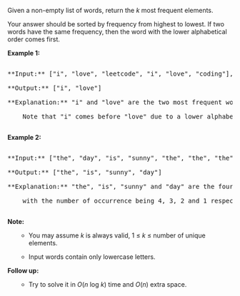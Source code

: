 
Given a non-empty list of words, return the *k* most frequent elements.

Your answer should be sorted by frequency from highest to lowest. If two words have the same frequency, then the word with the lower alphabetical order comes first.

**Example 1:**<br />
<pre>
**Input:** ["i", "love", "leetcode", "i", "love", "coding"], k = 2
**Output:** ["i", "love"]
**Explanation:** "i" and "love" are the two most frequent words.
    Note that "i" comes before "love" due to a lower alphabetical order.
</pre>


**Example 2:**<br />
<pre>
**Input:** ["the", "day", "is", "sunny", "the", "the", "the", "sunny", "is", "is"], k = 4
**Output:** ["the", "is", "sunny", "day"]
**Explanation:** "the", "is", "sunny" and "day" are the four most frequent words,
    with the number of occurrence being 4, 3, 2 and 1 respectively.
</pre>


**Note:**<br>
<ol>
- You may assume *k* is always valid, 1 &le; *k* &le; number of unique elements.
- Input words contain only lowercase letters.
</ol>


**Follow up:**<br />
<ol>
- Try to solve it in *O*(*n* log *k*) time and *O*(*n*) extra space.
</ol>


